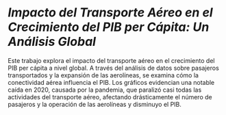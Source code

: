 # *Impacto del Transporte Aéreo en el Crecimiento del PIB per Cápita: Un Análisis Global*

Este trabajo explora el impacto del transporte aéreo en el crecimiento del PIB per cápita a nivel global. A través del análisis de datos sobre pasajeros transportados y la expansión de las aerolíneas, se examina cómo la conectividad aérea influencia el PIB. Los gráficos evidencian una notable caída en 2020, causada por la pandemia, que paralizó casi todas las actividades del transporte aéreo, afectando drásticamente el número de pasajeros y la operación de las aerolíneas y disminuyo el PIB.
